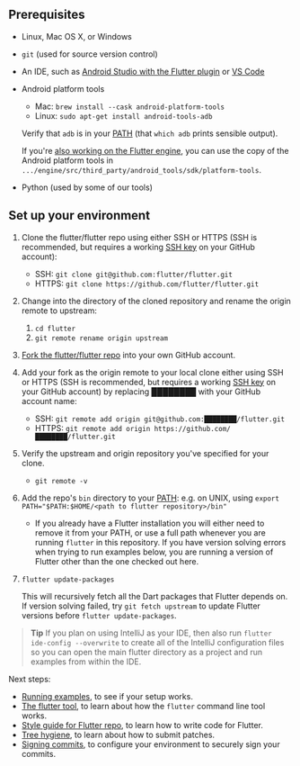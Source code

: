 ## Prerequisites

 * Linux, Mac OS X, or Windows

 * `git` (used for source version control)

 * An IDE, such as [Android Studio with the Flutter plugin](https://docs.flutter.dev/development/tools/android-studio) or [VS Code](https://docs.flutter.dev/development/tools/vs-code)

 * Android platform tools
   - Mac: `brew install --cask android-platform-tools`
   - Linux: `sudo apt-get install android-tools-adb`

   Verify that `adb` is in your [PATH](https://en.wikipedia.org/wiki/PATH_(variable)) (that `which adb` prints sensible output).

   If you're
   [also working on the Flutter engine](../engine/contributing/Setting-up-the-Engine-development-environment.md),
   you can use the copy of the Android platform tools in
   `.../engine/src/third_party/android_tools/sdk/platform-tools`.

 * Python (used by some of our tools)

## Set up your environment

1. Clone the flutter/flutter repo using either SSH or HTTPS (SSH is recommended, but requires a working [SSH key](https://docs.github.com/en/authentication/connecting-to-github-with-ssh/about-ssh) on your GitHub account):
      - SSH: `git clone git@github.com:flutter/flutter.git`
      - HTTPS: `git clone https://github.com/flutter/flutter.git`

1. Change into the directory of the cloned repository and rename the origin remote to upstream:
     1. `cd flutter`
     1. `git remote rename origin upstream`

1. [Fork the flutter/flutter repo](https://github.com/flutter/flutter/fork) into your own GitHub account.

1. Add your fork as the origin remote to your local clone either using SSH or HTTPS (SSH is recommended, but requires a working [SSH key](https://docs.github.com/en/authentication/connecting-to-github-with-ssh/about-ssh) on your GitHub account) by replacing ████████ with your GitHub account name:
     - SSH: `git remote add origin git@github.com:████████/flutter.git`
     - HTTPS: `git remote add origin https://github.com/████████/flutter.git`

1. Verify the upstream and origin repository you've specified for your clone.
      - `git remote -v`

1. Add the repo's `bin` directory to your [PATH](https://en.wikipedia.org/wiki/PATH_(variable)): e.g. on UNIX, using `export PATH="$PATH:$HOME/<path to flutter repository>/bin"`

    - If you already have a Flutter installation you will either need to remove it from your PATH, or use a full path whenever you are running `flutter` in this repository. If you have version solving errors when trying to run examples below, you are running a version of Flutter other than the one checked out here.

1. `flutter update-packages`

   This will recursively fetch all the Dart packages that
   Flutter depends on. If version solving failed, try `git fetch upstream` to update Flutter versions before `flutter update-packages`.


> **Tip**
> If you plan on using IntelliJ as your IDE, then also run
> `flutter ide-config --overwrite` to create all of the IntelliJ configuration
> files so you can open the main flutter directory as a project and run examples
> from within the IDE.


Next steps:

 * [Running examples](../examples/Running-examples.md), to see if your setup works.
 * [The flutter tool](../tool/README.md), to learn about how the `flutter` command line tool works.
 * [Style guide for Flutter repo](Style-guide-for-Flutter-repo.md), to learn how to write code for Flutter.
 * [Tree hygiene](Tree-hygiene.md), to learn about how to submit patches.
 * [Signing commits](Signing-commits.md), to configure your environment to securely sign your commits.
